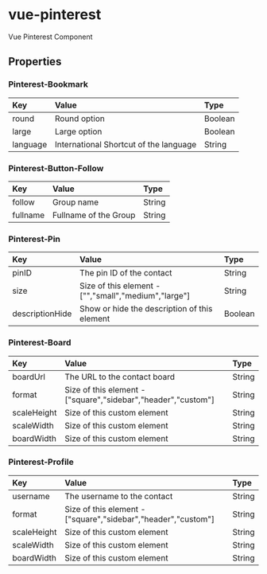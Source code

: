 # vue-pinterest

Vue Pinterest Component

## Properties

### Pinterest-Bookmark

|Key|Value|Type|
|:--|:----|:---|
|round|Round option|Boolean|
|large|Large option|Boolean|
|language|International Shortcut of the language|String|

### Pinterest-Button-Follow

|Key|Value|Type|
|:--|:----|:---|
|follow|Group name|String|
|fullname|Fullname of the Group|String|

### Pinterest-Pin

|Key|Value|Type|
|:--|:----|:---|
|pinID|The pin ID of the contact|String|
|size|Size of this element - ["","small","medium","large"]|String|
|descriptionHide|Show or hide the description of this element|Boolean|

### Pinterest-Board

|Key|Value|Type|
|:--|:----|:---|
|boardUrl|The URL to the contact board|String|
|format|Size of this element - ["square","sidebar","header","custom"]|String|
|scaleHeight|Size of this custom element|String|
|scaleWidth|Size of this custom element|String|
|boardWidth|Size of this custom element|String|

### Pinterest-Profile

|Key|Value|Type|
|:--|:----|:---|
|username|The username to the contact|String|
|format|Size of this element - ["square","sidebar","header","custom"]|String|
|scaleHeight|Size of this custom element|String|
|scaleWidth|Size of this custom element|String|
|boardWidth|Size of this custom element|String|